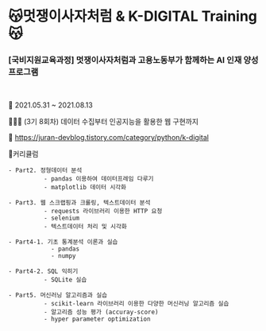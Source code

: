 # 😽멋쟁이사자처럼 & K-DIGITAL Training😽

### [국비지원교육과정] 멋쟁이사자처럼과 고용노동부가 함께하는 AI 인재 양성 프로그램

<br>

📅 2021.05.31 ~ 2021.08.13

👩🏻‍💻 (3기 8회차) 데이터 수집부터 인공지능을 활용한 웹 구현까지

📌 https://juran-devblog.tistory.com/category/python/k-digital

📝커리큘럼

    - Part2. 정형데이터 분석
              - pandas 이용하여 데이터프레임 다루기
              - matplotlib 데이터 시각화

    - Part3. 웹 스크랩핑과 크롤링, 텍스트데이터 분석
              - requests 라이브러리 이용한 HTTP 요청
              - selenium
              - 텍스트데이터 처리 및 시각화

    - Part4-1. 기초 통계분석 이론과 실습
                - pandas
                - numpy

    - Part4-2. SQL 익히기
              - SQLite 실습

    - Part5. 머신러닝 알고리즘과 실습
              - scikit-learn 라이브러리 이용한 다양한 머신러닝 알고리즘 실습
              - 알고리즘 성능 평가 (accuray-score)
              - hyper parameter optimization

